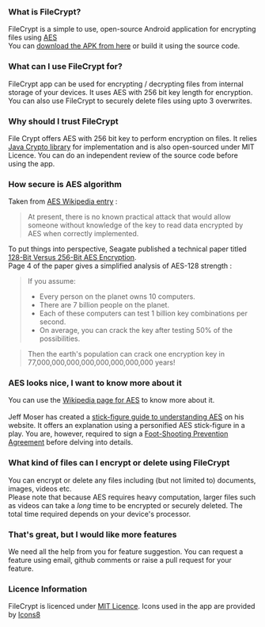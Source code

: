 ### What is FileCrypt?
FileCrypt is a simple to use, open-source Android application for encrypting files using [AES](https://en.wikipedia.org/wiki/Advanced_Encryption_Standard)  
You can [download the APK from here](http://example.com/) or build it using the source code.

### What can I use FileCrypt for?
FileCrypt app can be used for encrypting / decrypting files from internal storage of your devices. It uses AES with 256 bit key length for encryption. You can also use FileCrypt to securely delete files using upto 3 overwrites.

### Why should I trust FileCrypt
File Crypt offers AES with 256 bit key to perform encryption on files. It relies [Java Crypto library](https://docs.oracle.com/javase/7/docs/api/javax/crypto/package-use.html#javax.crypto) for implementation and is also open-sourced under MIT Licence. You can do an independent review of the source code before using the app.

### How secure is AES algorithm 
Taken from [AES Wikipedia entry](https://en.wikipedia.org/wiki/Advanced_Encryption_Standard#Known_attacks) : 
> At present, there is no known practical attack that would allow someone without knowledge of the key to read data encrypted by AES when correctly implemented.

To put things into perspective, Seagate published a technical paper titled [128-Bit Versus 256-Bit AES Encryption](http://www.axantum.com/AxCrypt/etc/seagate128vs256.pdf).  
Page 4 of the paper gives a simplified analysis of AES-128 strength :  

> If you assume:
>   * Every person on the planet owns 10 computers.
>   * There are 7 billion people on the planet.
>   * Each of these computers can test 1 billion key combinations per second.
>   * On average, you can crack the key after testing 50% of the possibilities.

> Then the earth's population can crack one encryption key in 77,000,000,000,000,000,000,000,000 years!

### AES looks nice, I want to know more about it
You can use the [Wikipedia page for AES](https://en.wikipedia.org/wiki/Advanced_Encryption_Standard) to know more about it.  
<br>
Jeff Moser has created a [stick-figure guide to understanding AES](http://www.moserware.com/2009/09/stick-figure-guide-to-advanced.html) on his website. It offers an explanation using a personified AES stick-figure in a play. You are, however, required to sign a [Foot-Shooting Prevention Agreement](http://www.moserware.com/assets/stick-figure-guide-to-advanced/aes_act_3_scene_02_agreement_1100.png) before delving into details. 

### What kind of files can I encrypt or delete using FileCrypt
You can encrypt or delete any files including (but not limited to) documents, images, videos etc.  
Please note that because AES requires heavy computation, larger files such as videos can take a _long_ time to be encrypted or securely deleted. The total time required depends on your device's processor.  

### That's great, but I would like more features
We need all the help from you for feature suggestion. You can request a feature using email, github comments or raise a pull request for your feature.

### Licence Information
FileCrypt is licenced under [MIT Licence](https://github.com/steptowards/FileCrypt/blob/master/LICENCE).
Icons used in the app are provided by [Icons8](https://icons8.com)
